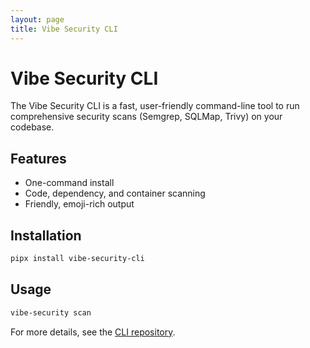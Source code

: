 ```yaml
---
layout: page
title: Vibe Security CLI
---
```


# Vibe Security CLI

The Vibe Security CLI is a fast, user-friendly command-line tool to run comprehensive security scans (Semgrep, SQLMap, Trivy) on your codebase.

## Features
- One-command install
- Code, dependency, and container scanning
- Friendly, emoji-rich output

## Installation
```sh
pipx install vibe-security-cli
```

## Usage
```sh
vibe-security scan
```

For more details, see the [CLI repository](https://github.com/vibe-security/vibe-cli).
